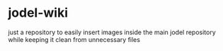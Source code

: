 # jodel-wiki
just a repository to easily insert images inside the main jodel repository while keeping it clean from unnecessary files
